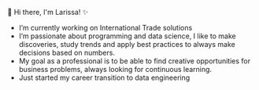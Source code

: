 👋 Hi there, I'm Larissa! ✨

- I’m currently working on International Trade solutions
- I’m passionate about programming and data science, I like to make discoveries, study trends and apply best practices to always make decisions based on numbers.
- My goal as a professional is to be able to find creative opportunities for business problems, always looking for continuous learning.
- Just started my career transition to data engineering
